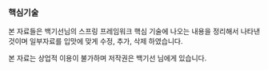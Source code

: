 ### 핵심기술

본 자료들은 백기선님의 스프링 프레임워크 핵심 기술에 나오는 내용을 정리해서 나타낸 것이며
일부자료를 입맛에 맞게 수정, 추가, 삭제 하였습니다.

본 자료는 상업적 이용이 불가하며 저작권은 백기선 님에게 있습니다.
